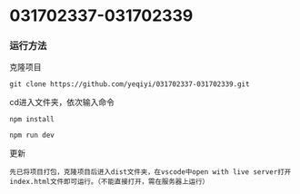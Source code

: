 # 031702337-031702339
 ### 运行方法
 克隆项目
```
git clone https://github.com/yeqiyi/031702337-031702339.git
```
 cd进入文件夹，依次输入命令
```
npm install
``` 
```
npm run dev
```
更新
```
先已将项目打包，克隆项目后进入dist文件夹，在vscode中open with live server打开index.html文件即可运行。（不能直接打开，需在服务器上运行）
```
